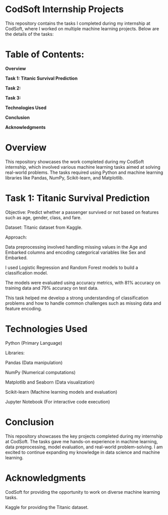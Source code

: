 # CodSoft Internship Projects

This repository contains the tasks I completed during my internship at CodSoft, where I worked on multiple machine learning projects. Below are the details of the tasks:

# Table of Contents:

**Overview**

**Task 1: Titanic Survival Prediction**

**Task 2:** 

**Task 3:** 

**Technologies Used**

**Conclusion**

**Acknowledgments**

# Overview
This repository showcases the work completed during my CodSoft internship, which involved various machine learning tasks aimed at solving real-world problems. The tasks required using Python and machine learning libraries like Pandas, NumPy, Scikit-learn, and Matplotlib.


# **Task 1: Titanic Survival Prediction**
Objective: Predict whether a passenger survived or not based on features such as age, gender, class, and fare.

Dataset: Titanic dataset from Kaggle.

Approach:

Data preprocessing involved handling missing values in the Age and Embarked columns and encoding categorical variables like Sex and Embarked.

I used Logistic Regression and Random Forest models to build a classification model.

The models were evaluated using accuracy metrics, with 81% accuracy on training data and 79% accuracy on test data.

This task helped me develop a strong understanding of classification problems and how to handle common challenges such as missing data and feature encoding.




# Technologies Used
Python (Primary Language)

Libraries:

Pandas (Data manipulation)

NumPy (Numerical computations)

Matplotlib and Seaborn (Data visualization)

Scikit-learn (Machine learning models and evaluation)

Jupyter Notebook (For interactive code execution)


# Conclusion
This repository showcases the key projects completed during my internship at CodSoft. The tasks gave me hands-on experience in machine learning, data preprocessing, model evaluation, and real-world problem-solving. I am excited to continue expanding my knowledge in data science and machine learning.

# Acknowledgments
CodSoft for providing the opportunity to work on diverse machine learning tasks.

Kaggle for providing the Titanic dataset.

